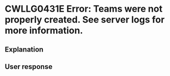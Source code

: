 # CWLLG0431E Error: Teams were not properly created.  See server logs for more information.

## Explanation

## User response